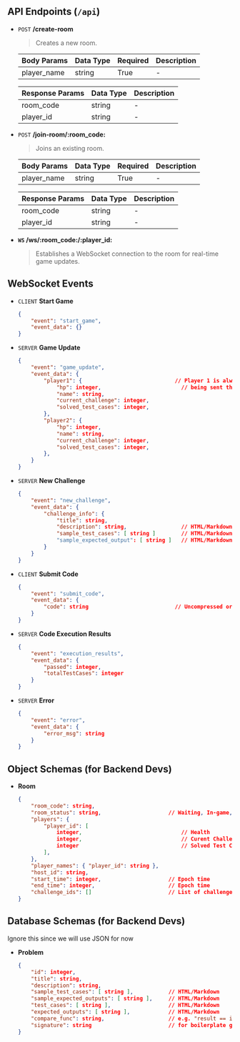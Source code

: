 ## API Endpoints (`/api`)

- `POST` **/create-room**
    
    > Creates a new room.
    > 
    
    | **Body Params** | **Data Type** | **Required** | **Description** |
    | --- | --- | --- | --- |
    | player_name | string | True | - |
    
    | **Response Params** | **Data Type** | **Description** |
    | --- | --- | --- |
    | room_code | string | - |
    | player_id | string | - |
    
- `POST` **/join-room/:room_code:**
    
    > Joins an existing room.
    > 
    
    | **Body Params** | **Data Type** | **Required** | **Description** |
    | --- | --- | --- | --- |
    | player_name | string | True | - |
    
    | **Response Params** | **Data Type** | **Description** |
    | --- | --- | --- |
    | room_code | string | - |
    | player_id | string | - |
    
- **`WS` /ws/:room_code:/:player_id:**
    
    > Establishes a WebSocket connection to the room for real-time game updates.
    > 
    

## WebSocket Events

- `CLIENT` **Start Game**
    
    ```json
    {
    	"event": "start_game",
    	"event_data": {}
    }
    ```
    
- `SERVER` **Game Update**
    
    ```json
    {
    	"event": "game_update",
    	"event_data": {
    		"player1": {                             // Player 1 is always the player
    			"hp": integer,                         // being sent this event
    			"name": string,
    			"current_challenge": integer,
    			"solved_test_cases": integer,
    		},
    		"player2": {
    			"hp": integer,
    			"name": string,
    			"current_challenge": integer,
    			"solved_test_cases": integer,
    		},
    	}
    }
    ```
    
- `SERVER` **New Challenge**
    
    ```json
    {
    	"event": "new_challenge",
    	"event_data": {
    		"challenge_info": {
    			"title": string,
    			"description": string,                 // HTML/Markdown			
    			"sample_test_cases": [ string ]        // HTML/Markdown			
    			"sample_expected_output": [ string ]   // HTML/Markdown		
    		}
    	}
    }
    ```
    
- `CLIENT` **Submit Code**
    
    ```json
    {
    	"event": "submit_code",
    	"event_data": {
    		"code": string                           // Uncompressed or Compressed 
    	}
    }
    ```
    
- `SERVER` **Code Execution Results**
    
    ```json
    {
    	"event": "execution_results",
    	"event_data": {
    		"passed": integer,
    		"totalTestCases": integer
    	}
    }
    ```
    
- `SERVER` **Error**
    
    ```json
    {
    	"event": "error",
    	"event_data": {
    		"error_msg": string
    	}
    }
    ```
    

## Object Schemas (for Backend Devs)

- **Room**
    
    ```json
    {
    	"room_code": string,
    	"room_status": string,                     // Waiting, In-game, Ended
    	"players": {
    		"player_id": [
    			integer,                               // Health
    			integer,                               // Curent Challenge Index
    			integer                                // Solved Test Cases
    		], 
    	},
    	"player_names": { "player_id": string },
    	"host_id": string,
    	"start_time": integer,                     // Epoch time
    	"end_time": integer,                       // Epoch time
    	"challenge_ids": []                        // List of challenge indexes from the database
    }
    ```
    

## Database Schemas (for Backend Devs)

Ignore this since we will use JSON for now

- **Problem**
    
    ```json
    {
    	"id": integer,
    	"title": string,
    	"description": string,
    	"sample_test_cases": [ string ],           // HTML/Markdown			
    	"sample_expected_outputs": [ string ],     // HTML/Markdown	
    	"test_cases": [ string ],                  // HTML/Markdown			
    	"expected_outputs": [ string ],            // HTML/Markdown	
    	"compare_func": string,                    // e.g. "result == int(expected)"
    	"signature": string 					   // for boilerplate generation
    }
    ```